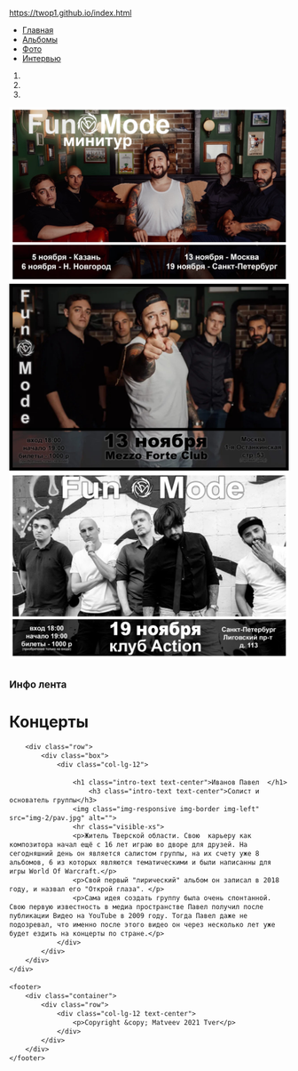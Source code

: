 https://twop1.github.io/index.html<!DOCTYPE html>
<head>
<meta charset="utf-8">
<title>Fun mode</title>
<link href="css/bootstrap.min.css" rel="stylesheet">
<link href="css/business-casual.css" rel="stylesheet">
</head>
<body>
<nav class="navbar navbar-default" role="navigation">
<div class="container">
            <div class="collapse navbar-collapse" id="bs-example-navbar-collapse-1">
                <ul class="nav navbar-nav">
                    <li>
                        <a href="index.html">Главная</a>
                    </li>
                    <li>
                        <a href="album.html">Альбомы</a>
                    </li>
                    <li>
                        <a href="foto1.html">Фото</a>
                    </li>
                    <li>
                        <a href="video.html">Интервью</a>
                    </li>
                </ul>
            </div>
        </div>
</nav>
    <div class="container">
        <div class="row">
            <div class="box">
                <div class="col-lg-12 text-center">
                    <div id="carousel-example-generic" class="carousel slide">
                        <ol class="carousel-indicators hidden-xs">
                            <li data-target="#carousel-example-generic" data-slide-to="0" class="active"></li>
                            <li data-target="#carousel-example-generic" data-slide-to="1"></li>
                            <li data-target="#carousel-example-generic" data-slide-to="2"></li>
                        </ol>
                        <div class="carousel-inner">
                            <div class="item active">
                                <img class="img-responsive img-full" src="img-2/tur1.jpg" alt="">
                            </div>
                            <div class="item">
                                <img class="img-responsive img-full" src="img-2/tur2.jpg" alt="">
                            </div>
                            <div class="item">
                                <img class="img-responsive img-full" src="img-2/tur3.jpg" alt="">
                            </div>
                        </div>
                        <a class="left carousel-control" href="#carousel-example-generic" data-slide="prev">
                            <span class="icon-prev"></span>
                        </a>
                        <a class="right carousel-control" href="#carousel-example-generic" data-slide="next">
                            <span class="icon-next"></span>
                        </a>
                    </div>
                    <h2 class="brand-before">
                        <small>Инфо лента</small>
                    </h2>
                    <h1 class="brand-name">Концерты</h1>
                </div>
            </div>
        </div>

        <div class="row">
            <div class="box">
                <div class="col-lg-12">
                 
                    <h1 class="intro-text text-center">Иванов Павел  </h1>
                        <h3 class="intro-text text-center">Солист и основатель группы</h3>
                    <img class="img-responsive img-border img-left" src="img-2/pav.jpg" alt="">
                    <hr class="visible-xs">
                    <p>Житель Тверской области. Свою  карьеру как композитора начал ещё с 16 лет играю во дворе для друзей. На сегодняшний день он является салистом группы, на их счету уже 8 альбомов, 6 из которых являются тематическими и были написанны для игры World Of Warcraft.</p>
                    <p>Свой первый "лирический" альбом он записал в 2018 году, и назвал его "Открой глаза". </p>
                    <p>Сама идея создать группу была очень спонтанной. Свою первую известность в медиа пространстве Павел получил после публикации Видео на YouTube в 2009 году. Тогда Павел даже не подозревал, что именно после этого видео он через несколько лет уже будет ездить на концерты по стране.</p>
                </div>
            </div>
        </div>
    </div>

    <footer>
        <div class="container">
            <div class="row">
                <div class="col-lg-12 text-center">
                    <p>Copyright &copy; Matveev 2021 Tver</p>
                </div>
            </div>
        </div>
    </footer>
<script src="js/jquery.js"></script>
<script src="js/bootstrap.min.js"></script>
<script>
$('.carousel').carousel({
interval: 5000})
</script>
</body>
</html>
